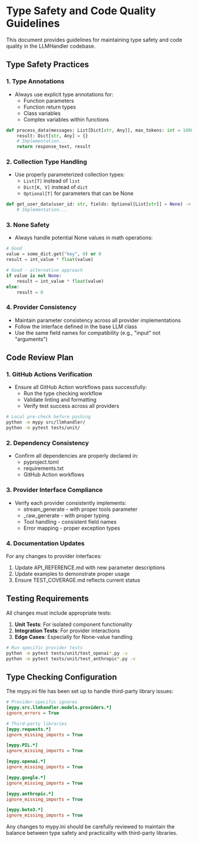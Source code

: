 # Type Safety and Code Quality Guidelines

This document provides guidelines for maintaining type safety and code quality in the LLMHandler codebase.

## Type Safety Practices

### 1. Type Annotations

- Always use explicit type annotations for:
  - Function parameters
  - Function return types
  - Class variables
  - Complex variables within functions

```python
def process_data(messages: List[Dict[str, Any]], max_tokens: int = 1000) -> Tuple[str, Dict[str, Any]]:
    result: Dict[str, Any] = {}
    # Implementation...
    return response_text, result
```

### 2. Collection Type Handling

- Use properly parameterized collection types:
  - `List[T]` instead of `list`
  - `Dict[K, V]` instead of `dict`
  - `Optional[T]` for parameters that can be None

```python
def get_user_data(user_id: str, fields: Optional[List[str]] = None) -> Dict[str, Any]:
    # Implementation...
```

### 3. None Safety

- Always handle potential None values in math operations:

```python
# Good
value = some_dict.get("key", 0) or 0
result = int_value * float(value)

# Good - alternative approach
if value is not None:
    result = int_value * float(value)
else:
    result = 0
```

### 4. Provider Consistency

- Maintain parameter consistency across all provider implementations
- Follow the interface defined in the base LLM class
- Use the same field names for compatibility (e.g., "input" not "arguments")

## Code Review Plan

### 1. GitHub Actions Verification

- Ensure all GitHub Action workflows pass successfully:
  - Run the type checking workflow
  - Validate linting and formatting
  - Verify test success across all providers

```bash
# Local pre-check before pushing
python -m mypy src/llmhandler/
python -m pytest tests/unit/
```

### 2. Dependency Consistency

- Confirm all dependencies are properly declared in:
  - pyproject.toml
  - requirements.txt
  - GitHub Action workflows

### 3. Provider Interface Compliance

- Verify each provider consistently implements:
  - stream_generate - with proper tools parameter
  - _raw_generate - with proper typing
  - Tool handling - consistent field names
  - Error mapping - proper exception types

### 4. Documentation Updates

For any changes to provider interfaces:
1. Update API_REFERENCE.md with new parameter descriptions
2. Update examples to demonstrate proper usage
3. Ensure TEST_COVERAGE.md reflects current status

## Testing Requirements

All changes must include appropriate tests:

1. **Unit Tests**: For isolated component functionality
2. **Integration Tests**: For provider interactions
3. **Edge Cases**: Especially for None-value handling

```bash
# Run specific provider tests
python -m pytest tests/unit/test_openai*.py -v
python -m pytest tests/unit/test_anthropic*.py -v
```

## Type Checking Configuration

The mypy.ini file has been set up to handle third-party library issues:

```ini
# Provider-specific ignores
[mypy.src.llmhandler.models.providers.*]
ignore_errors = True

# Third-party libraries
[mypy.requests.*]
ignore_missing_imports = True

[mypy.PIL.*]
ignore_missing_imports = True

[mypy.openai.*]
ignore_missing_imports = True

[mypy.google.*]
ignore_missing_imports = True

[mypy.anthropic.*]
ignore_missing_imports = True

[mypy.boto3.*]
ignore_missing_imports = True
```

Any changes to mypy.ini should be carefully reviewed to maintain the balance between type safety and practicality with third-party libraries.